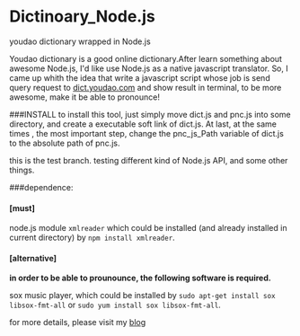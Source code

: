 Dictinoary\_Node.js
==================
youdao dictionary wrapped in Node.js

Youdao dictionary is a good online dictionary.After learn something about awesome Node.js, I'd like use Node.js as a native javascript translator. So, I came up whith the idea that write a javascript script whose job is send query request to [dict.youdao.com](http://dict.youdao.com) and show result in terminal,  to be more awesome,  make it be able to pronounce!

###INSTALL
to install this tool, just simply move dict.js and pnc.js into some directory, and create a executable soft link of dict.js. At last, at the same times , the most important step, change the pnc\_js\_Path variable of dict.js to the absolute path of pnc.js.

this is the test branch.
testing different kind of Node.js API, and some other things.

###dependence:
#### [must]
node.js module `xmlreader` which could be installed (and already installed in current directory) by `npm install xmlreader`.

#### [alternative]
**in order to be able to prounounce, the following software is required.**  

sox music player, which could be installed by `sudo apt-get install sox libsox-fmt-all` or `sudo yum install sox libsox-fmt-all`.

for more details, please visit my [blog](http://landerlyoung.github.io/)

